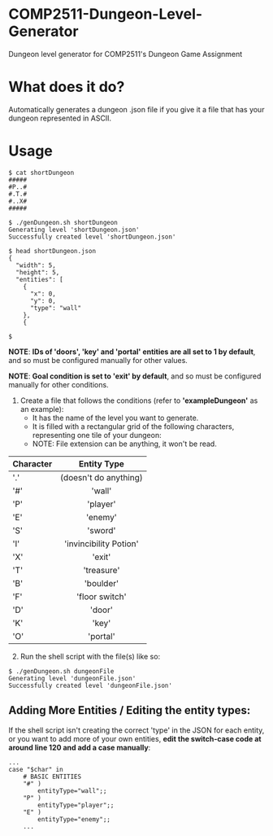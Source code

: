 # COMP2511-Dungeon-Level-Generator
Dungeon level generator for COMP2511's Dungeon Game Assignment

# What does it do?

Automatically generates a dungeon .json file if you give it a file that has your dungeon represented in ASCII.

# Usage

```
$ cat shortDungeon
#####
#P..#
#.T.#
#..X#
#####

$ ./genDungeon.sh shortDungeon
Generating level 'shortDungeon.json'
Successfully created level 'shortDungeon.json'

$ head shortDungeon.json
{
  "width": 5,
  "height": 5,
  "entities": [
    {
      "x": 0,
      "y": 0,
      "type": "wall"
    },
    {
    
$
```

**NOTE**: **IDs of 'doors', 'key' and 'portal' entities are all set to 1 by default**, and so must be configured manually for other values.

**NOTE**: **Goal condition is set to 'exit' by default**, and so  must be configured manually for other conditions.

1. Create a file that follows the conditions (refer to **'exampleDungeon'** as an example):
   * It has the name of the level you want to generate. 
   * It is filled with a rectangular grid of the following characters, representing one tile of your dungeon:
   * NOTE: File extension can be anything, it won't be read.

| Character | Entity Type |
| --------- |:------------:|
|'.'| (doesn't do anything)|
|'#'| 'wall'|
|'P'| 'player'|
|'E'| 'enemy'|
|'S'| 'sword'|
|'I'| 'invincibility Potion'|
|'X'| 'exit'|
|'T'| 'treasure'|
|'B'| 'boulder'|
|'F'| 'floor switch'|
|'D'| 'door'|
|'K'| 'key'|
|'O'| 'portal'|


2. Run the shell script with the file(s) like so:
```
$ ./genDungeon.sh dungeonFile
Generating level 'dungeonFile.json'
Successfully created level 'dungeonFile.json'
```


## Adding More Entities / Editing the entity types:

If the shell script isn't creating the correct 'type' in the JSON for each entity, or you want to add more of your own entities, **edit the switch-case code at around line 120 and add a case manually**:

``` 
...
case "$char" in
    # BASIC ENTITIES
    "#" )
        entityType="wall";;
    "P" )
        entityType="player";;
    "E" )
        entityType="enemy";;
    ...
```
